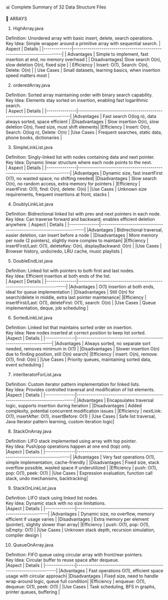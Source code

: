 📊 Complete Summary of 32 Data Structure Files

📁 ARRAYS  
 1. HighArray.java
    
Definition: Unordered array with basic insert, delete, search operations.  
Key Idea: Simple wrapper around a primitive array with sequential search.
| Aspect       | Details                                                                 |
|--------------|------------------------------------------------------------------------|
| Advantages   | Simple to implement, fast insertion at end, no memory overhead        |
| Disadvantages| Slow search O(n), slow deletion O(n), fixed size                        |
| Efficiency   | Insert: O(1), Search: O(n), Delete: O(n)                               |
| Use Cases    | Small datasets, learning basics, when insertion speed matters most     |

2. orderedArray.java

Definition: Sorted array maintaining order with binary search capability.  
Key Idea: Elements stay sorted on insertion, enabling fast logarithmic search.  
|  Aspect       |  Details                                                                 |
|---------------|--------------------------------------------------------------------------|
|Advantages     |  Fast search O(log n), data always sorted, space efficient              | 
|Disadvantages  |  Slow insertion O(n), slow deletion O(n), fixed size, must shift elements|
|Efficiency     |  Insert: O(n), Search: O(log n), Delete: O(n)                            |
|Use Cases      |  Frequent searches, static data, phone books, dictionaries               |

3. SimpleLinkList.java

Definition: Singly-linked list with nodes containing data and next pointer.  
Key Idea: Dynamic linear structure where each node points to the next.  
|  Aspect       |  Details                                                                 |
|---------------|--------------------------------------------------------------------------|
|Advantages     |  Dynamic size, fast insertFirst O(1), no wasted space, no shifting needed|
|Disadvantages  |  Slow search O(n), no random access, extra memory for pointers           |
|Efficiency     |  insertFirst: O(1), find: O(n), delete: O(n)                             |
|Use Cases      |  Unknown size requirements, frequent insertions at front, stacks         |

4. DoublyLinkList.java
   
Definition: Bidirectional linked list with prev and next pointers in each node.  
Key Idea: Can traverse forward and backward; enables efficient deletion anywhere.
|  Aspect         |  Details                                                             |
|---------------|----------------------------------------------------------------------|
|Advantages     |  Bidirectional traversal, easier deletion, can insert before a node  |
|Disadvantages  |  More memory per node (2 pointers), slightly more complex to maintain|
|Efficiency     |  insertFirst/Last: O(1), deleteKey: O(n), displayBackward: O(n)      |
|Use Cases      |  Browser history, undo/redo, LRU cache, music playlists              |

 5. DoubleEndList.java
    
Definition: Linked list with pointers to both first and last nodes.  
Key Idea: Efficient insertion at both ends of the list.  
|  Aspect       |  Details                                                               |
|---------------|------------------------------------------------------------------------|
|Advantages     |  O(1) insertion at both ends, ideal for queue implementation           |
|Disadvantages  |  Still O(n) for search/delete in middle, extra last pointer maintenance|
|Efficiency     |  insertFirst/Last: O(1), deleteFirst: O(1), search: O(n)               |
|Use Cases      |  Queue implementation, deque, job scheduling                           |

6. SortedLinkList.java

Definition: Linked list that maintains sorted order on insertion.  
Key Idea: New nodes inserted at correct position to keep list sorted.  
|Aspect         |  Details                                                         |
|---------------|------------------------------------------------------------------|
|Advantages     |  Always sorted, no separate sort needed, removes minimum in O(1) |
|Disadvantages  |  Slower insertion O(n) due to finding position, still O(n) search|
|Efficiency     |  insert: O(n), remove: O(1), find: O(n)                          |
|Use Cases      |  Priority queues, maintaining sorted data, event scheduling      |

7. interIteratorForList.java

Definition: Custom iterator pattern implementation for linked lists.  
Key Idea: Provides controlled traversal and modification of list elements.  
|Aspect         |  Details                                                                    |
|---------------|-----------------------------------------------------------------------------|
|Advantages     |  Encapsulates traversal logic, supports insertion during iteration          |
|Disadvantages  |  Added complexity, potential concurrent modification issues                 |
|Efficiency     |  nextLink: O(1), insertAfter: O(1), insertBefore: O(1)                      |
|Use Cases      |  Safe list traversal, Java Iterator pattern learning, custom iteration logic|

8. StackOnArray.java

Definition: LIFO stack implemented using array with top pointer.  
Key Idea: Push/pop operations happen at one end (top) only.  
|Aspect         |  Details                                                                  |
|---------------|---------------------------------------------------------------------------|
|Advantages     |  Very fast operations O(1), simple implementation, cache-friendly         |
|Disadvantages  |  Fixed size, stack overflow possible, wasted space if underutilized       |
|Efficiency     |  push: O(1), pop: O(1), peek: O(1)                                        |
|Use Cases      |  Expression evaluation, function call stack, undo mechanisms, backtracking|

9. StackOnLinkList.java

Definition: LIFO stack using linked list nodes.  
Key Idea: Dynamic stack with no size limitations.  
|Aspect         |  Details                                                       |
|---------------|----------------------------------------------------------------|
|Advantages     |  Dynamic size, no overflow, memory efficient if usage varies   |
|Disadvantages  |  Extra memory per element (pointer), slightly slower than array|
|Efficiency     |  push: O(1), pop: O(1), isEmpty: O(1)                          |
|Use Cases      |  Unknown stack depth, recursion simulation, compiler design    |

10. QueueOnArray.java

Definition: FIFO queue using circular array with front/rear pointers.  
Key Idea: Circular buffer to reuse space after dequeue.  
|Aspect         |  Details                                                           |
|---------------|--------------------------------------------------------------------|
|Advantages     |  Fast operations O(1), efficient space usage with circular approach|
|Disadvantages  |  Fixed size, need to handle wrap-around logic, queue full condition|
|Efficiency     |  enqueue: O(1), dequeue: O(1), peek: O(1)                          |
|Use Cases      |  Task scheduling, BFS in graphs, printer queues, buffering         |


